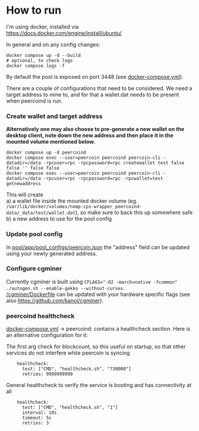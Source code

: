 # How to run

I'm using docker, installed via https://docs.docker.com/engine/install/ubuntu/

In general and on any config changes:
```
docker compose up -d --build
# optional, to check logs
docker compose logs -f
```

By default the pool is exposed on port 3448 (see [docker-compose.yml](/docker-compose.yml)).

There are a couple of configurations that need to be considered.
We need a target address to mine to, and for that a wallet.dat needs to be present when peercoind is run.

### Create wallet and target address

<b>Alternatively one may also choose to pre-generate a new wallet on the desktop client, note down the new address and then place it in the mounted volume mentioned below.</b>

```
docker compose up -d peercoind
docker compose exec --user=peercoin peercoind peercoin-cli -datadir=/data -rpcuser=rpc -rpcpassword=rpc createwallet test false false '' false false
docker compose exec --user=peercoin peercoind peercoin-cli -datadir=/data -rpcuser=rpc -rpcpassword=rpc -rpcwallet=test getnewaddress
````

This will create<br>
a) a wallet file inside the mounted docker volume (eg. `/var/lib/docker/volumes/nomp-cps-wrapper_peercoind-data/_data/test/wallet.dat`), so make sure to back this up somewhere safe<br>
b) a new address to use for the pool config

### Update pool config

In [pool/app/pool_configs/peercoin.json](/pool/app/pool_configs/peercoin.json) the "address" field can be updated using your newly generated address.

### Configure cgminer

Currently cgminer is built using `CFLAGS="-O2 -march=native -fcommon" ./autogen.sh --enable-gekko --without-curses`.<br>
[/cgminer/Dockerfile](/cgminer/Dockerfile) can be updated with your hardware specific flags (see also https://github.com/kanoi/cgminer).

### peercoind healthcheck

[docker-compose.yml](/docker-compose.yml) -> peercoind: contains a healthcheck section. Here is an alternative configuration for it:

The first arg check for blockcount, so  this useful on startup, so that other services do not interfere while peercoin is syncing
```
    healthcheck:
      test: ["CMD", "healthcheck.sh", "730000"]
      retries: 9999999999
```

General healthcheck to verify the service is booting and has connectivity at all
```
    healthcheck:
      test: ["CMD", "healthcheck.sh", "1"]
      interval: 10s
      timeout: 5s
      retries: 3
```
